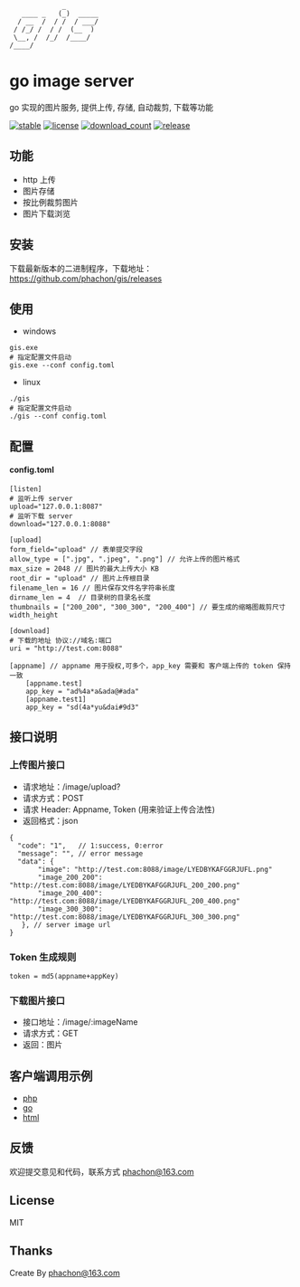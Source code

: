 ```
             _
   ____ _   (_)  _____
  / __  /  / /  / ___/
 / /_/ /  / /  (__  )
 \__, /  /_/  /____/
/____/

```
# go image server
go 实现的图片服务, 提供上传, 存储, 自动裁剪, 下载等功能

[![stable](https://img.shields.io/badge/stable-stable-green.svg)](https://github.com/phachon/gis/)
[![license](https://img.shields.io/github/license/phachon/gis.svg?style=plastic)]()
[![download_count](https://img.shields.io/github/downloads/phachon/gis/total.svg?style=plastic)](https://github.com/phachon/gis/releases)
[![release](https://img.shields.io/github/release/phachon/gis.svg?style=plastic)](https://github.com/phachon/gis/releases)

## 功能
- http 上传
- 图片存储
- 按比例裁剪图片
- 图片下载浏览

## 安装

下载最新版本的二进制程序，下载地址：https://github.com/phachon/gis/releases

## 使用
- windows

```
gis.exe
# 指定配置文件启动
gis.exe --conf config.toml
```

- linux

```
./gis
# 指定配置文件启动
./gis --conf config.toml
```

## 配置

#### config.toml
```
[listen]
# 监听上传 server
upload="127.0.0.1:8087"
# 监听下载 server
download="127.0.0.1:8088"

[upload]
form_field="upload" // 表单提交字段
allow_type = [".jpg", ".jpeg", ".png"] // 允许上传的图片格式
max_size = 2048 // 图片的最大上传大小 KB
root_dir = "upload" // 图片上传根目录
filename_len = 16 // 图片保存文件名字符串长度
dirname_len = 4  // 目录树的目录名长度
thumbnails = ["200_200", "300_300", "200_400"] // 要生成的缩略图裁剪尺寸 width_height

[download]
# 下载的地址 协议://域名:端口
uri = "http://test.com:8088"

[appname] // appname 用于授权,可多个，app_key 需要和 客户端上传的 token 保持一致
    [appname.test]
    app_key = "ad%4a*a&ada@#ada"
    [appname.test1]
    app_key = "sd(4a*yu&dai#9d3"
```

## 接口说明

### 上传图片接口

- 请求地址：/image/upload?
- 请求方式：POST
- 请求 Header: Appname, Token (用来验证上传合法性)
- 返回格式：json

```
{
  "code": "1",   // 1:success, 0:error
  "message": "", // error message
  "data": {
       "image": "http://test.com:8088/image/LYEDBYKAFGGRJUFL.png"
       "image_200_200": "http://test.com:8088/image/LYEDBYKAFGGRJUFL_200_200.png"
       "image_200_400": "http://test.com:8088/image/LYEDBYKAFGGRJUFL_200_400.png"
       "image_300_300": "http://test.com:8088/image/LYEDBYKAFGGRJUFL_300_300.png"
   }, // server image url
}
```

### Token 生成规则
```
token = md5(appname+appKey)
```

### 下载图片接口
- 接口地址：/image/:imageName
- 请求方式：GET
- 返回：图片

## 客户端调用示例
- [php](https://github.com/phachon/gis/tree/master/_example/php/php.go)
- [go](https://github.com/phachon/gis/tree/master/_example/go/upload.go)
- [html](https://github.com/phachon/gis/tree/master/_example/html/index.html)

## 反馈

欢迎提交意见和代码，联系方式 phachon@163.com

## License

MIT

Thanks
---------
Create By phachon@163.com
